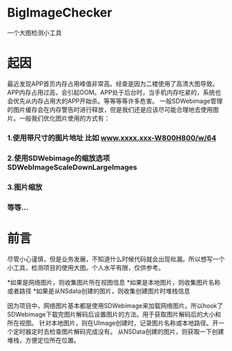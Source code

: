 # BigImageChecker
一个大图检测小工具
# 起因
最近发现APP首页内存占用峰值非常高。经查是因为二楼使用了高清大图导致。
APP内存占用过高，会引起OOM。APP处于后台时，当手机内存吃紧的，系统也会优先从内存占用大的APP开始杀。等等等等许多危害。
一般SDWebimage管理的图片缓存会在内存警告时进行释放，但是我们还是应该尽可能合理地去使用图片。一般我们优化图片使用的方式有：
### 1.使用带尺寸的图片地址 比如 www.xxxx.xxx-W800H800/w/64
### 2.使用SDWebimage的缩放选项SDWebImageScaleDownLargeImages
### 3.图片缩放
### 等等...

# 前言
尽管小心谨慎，但是业务发展，不知道什么时候代码就会出现纰漏。所以想写一个小工具，检测项目的使用大图。个人水平有限，仅供参考。

*如果是网络图片，则收集图片所在视图信息
*如果是本地图片，则收集图片名称或者路径
*如果是从NSdata创建的图片，则收集创建图片时堆栈信息

因为项目中，网络图片基本都是使用SDWebimage来加载网络图片。所以hook了SDWebimage下载完图片解码后设置图片的方法。用于获取图片解码后的大小和所在视图。
针对本地图片，则在UImage创建时，记录图片名称或本地路径。开一个定时器定时去检查图片解码完成没有。
从NSData创建的图片，则获取一下创建堆栈，方便定位所在位置。

